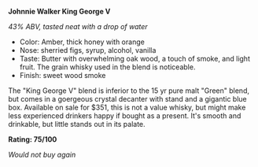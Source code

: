 **Johnnie Walker King George V**

*43% ABV, tasted neat with a drop of water*


* Color: Amber, thick honey with orange
* Nose: sherried figs, syrup, alcohol, vanilla
* Taste: Butter with overwhelming oak wood, a touch of smoke, and light fruit.  The grain whisky used in the blend is noticeable.
* Finish: sweet wood smoke


The "King George V" blend is inferior to the 15 yr pure malt "Green" blend, but comes in a goergeous crystal decanter with stand and a gigantic blue box.  Available on sale for $351, this is not a value whisky, but might make less experienced drinkers happy if bought as a present.  It's smooth and drinkable, but little stands out in its palate.


**Rating: 75/100**

*Would not buy again*
